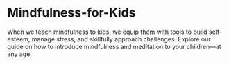 # Mindfulness-for-Kids
When we teach mindfulness to kids, we equip them with tools to build self-esteem, manage stress, and skillfully approach challenges. Explore our guide on how to introduce mindfulness and meditation to your children—at any age.
